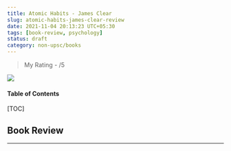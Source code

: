 ```yaml
---
title: Atomic Habits - James Clear
slug: atomic-habits-james-clear-review
date: 2021-11-04 20:13:23 UTC+05:30
tags: [book-review, psychology]
status: draft
category: non-upsc/books
---
```


> My Rating -  /5

![](https://i.gr-assets.com/images/S/compressed.photo.goodreads.com/books/1535115320l/40121378._SY475_.jpg)

<h4>Table of Contents</h4>
[TOC]

## Book Review
---
